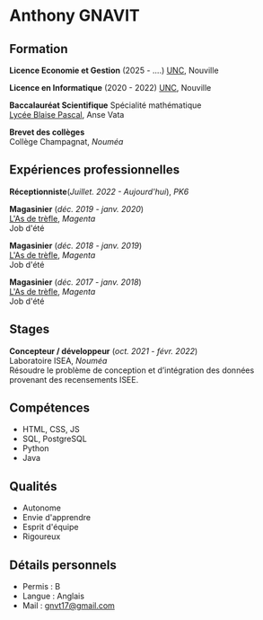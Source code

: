 # Anthony GNAVIT

## Formation

**Licence Economie et Gestion** (2025 - ....)
[UNC](https://unc.nc/formations/licence-economie-et-gestion/), Nouville

**Licence en Informatique** (2020 - 2022)
[UNC](https://unc.nc/formations/licence-informatique/), Nouville

**Baccalauréat Scientifique** 
Spécialité mathématique   
[Lycée Blaise Pascal](https://blaisepascal.ddec.nc/), Anse Vata

**Brevet des collèges**   
Collège Champagnat, _Nouméa_

## Expériences professionnelles

**Réceptionniste**(_Juillet. 2022 - Aujourd'hui_), _PK6_

**Magasinier** (_déc. 2019 - janv. 2020_)   
[L'As de trèfle](https://www.asdetrefle.nc/), _Magenta_   
Job d'été

**Magasinier** (_déc. 2018 - janv. 2019_)   
[L'As de trèfle](https://www.asdetrefle.nc/), _Magenta_   
Job d'été

**Magasinier** (_déc. 2017 - janv. 2018_)   
[L'As de trèfle](https://www.asdetrefle.nc/), _Magenta_   
Job d'été

## Stages

**Concepteur / développeur** (_oct. 2021 - févr. 2022_)   
Laboratoire ISEA, _Nouméa_   
Résoudre le problème de conception et d’intégration des données provenant des recensements ISEE.

## Compétences

- HTML, CSS, JS
- SQL, PostgreSQL
- Python
- Java

## Qualités

- Autonome
- Envie d'apprendre
- Esprit d'équipe
- Rigoureux

## Détails personnels

- Permis : B
- Langue : Anglais
- Mail : gnvt17@gmail.com
